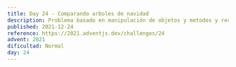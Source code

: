 ```yaml
---
title: Day 24 - Comparando arboles de navidad
description: Problema basado en manipulación de objetos y metodos y recursión
published: 2021-12-24
reference: https://2021.adventjs.dev/challenges/24
advent: 2021
dificultad: Normal
day: 24
---
```

